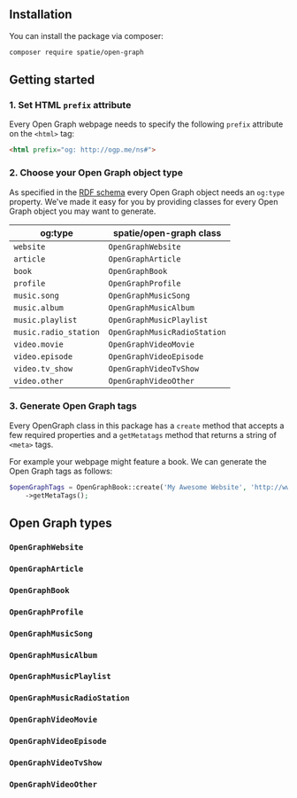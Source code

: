 ## Installation

You can install the package via composer:

``` bash
composer require spatie/open-graph
```

## Getting started

### 1. Set HTML `prefix` attribute

Every Open Graph webpage needs to specify the following `prefix` attribute on the `<html>` tag:

```html
<html prefix="og: http://ogp.me/ns#">
```

### 2. Choose your Open Graph object type

As specified in the [RDF schema](http://ogp.me/ns/ogp.me.ttl) every Open Graph object needs an `og:type` property. We've made it easy for you by providing classes for every Open Graph object you may want to generate.

| og:type               | spatie/open-graph class      |
|-----------------------|------------------------------|
| `website`             | `OpenGraphWebsite`           |
| `article`             | `OpenGraphArticle`           |
| `book`                | `OpenGraphBook`              |
| `profile`             | `OpenGraphProfile`           |
| `music.song`          | `OpenGraphMusicSong`         |
| `music.album`         | `OpenGraphMusicAlbum`        |
| `music.playlist`      | `OpenGraphMusicPlaylist`     |
| `music.radio_station` | `OpenGraphMusicRadioStation` |
| `video.movie`         | `OpenGraphVideoMovie`        |
| `video.episode`       | `OpenGraphVideoEpisode`      |
| `video.tv_show`       | `OpenGraphVideoTvShow`       |
| `video.other`         | `OpenGraphVideoOther`        |

### 3. Generate Open Graph tags

Every OpenGraph class in this package has a `create` method that accepts a few required properties and a `getMetatags` method that returns a string of `<meta>` tags.

For example your webpage might feature a book. We can generate the Open Graph tags as follows:

```php
$openGraphTags = OpenGraphBook::create('My Awesome Website', 'http://www.example.com', 'http://www.example.com/image.jpg')
    ->getMetaTags();
```

## Open Graph types

### `OpenGraphWebsite`

### `OpenGraphArticle`

### `OpenGraphBook`

### `OpenGraphProfile`

### `OpenGraphMusicSong`

### `OpenGraphMusicAlbum`

### `OpenGraphMusicPlaylist`

### `OpenGraphMusicRadioStation`

### `OpenGraphVideoMovie`

### `OpenGraphVideoEpisode`

### `OpenGraphVideoTvShow`

### `OpenGraphVideoOther`

